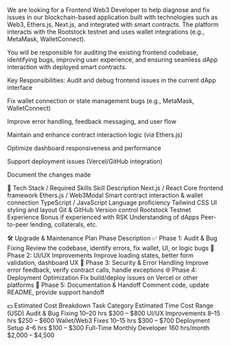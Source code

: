 We are looking for a Frontend Web3 Developer to help diagnose and fix issues in our blockchain-based application built with technologies such as Web3, Ethers.js, Next.js, and integrated with smart contracts. The platform interacts with the Rootstock testnet and uses wallet integrations (e.g., MetaMask, WalletConnect).

You will be responsible for auditing the existing frontend codebase, identifying bugs, improving user experience, and ensuring seamless dApp interaction with deployed smart contracts.

Key Responsibilities:
Audit and debug frontend issues in the current dApp interface

Fix wallet connection or state management bugs (e.g., MetaMask, WalletConnect)

Improve error handling, feedback messaging, and user flow

Maintain and enhance contract interaction logic (via Ethers.js)

Optimize dashboard responsiveness and performance

Support deployment issues (Vercel/GitHub integration)

Document the changes made

🧱 Tech Stack / Required Skills
Skill	Description
Next.js / React	Core frontend framework
Ethers.js / Web3Modal	Smart contract interaction & wallet connection
TypeScript / JavaScript	Language proficiency
Tailwind CSS	UI styling and layout
Git & GitHub	Version control
Rootstock Testnet Experience	Bonus if experienced with RSK
Understanding of dApps	Peer-to-peer lending, collaterals, etc.

🛠️ Upgrade & Maintenance Plan
Phase	Description
✅ Phase 1: Audit & Bug Fixing	Review the codebase, identify errors, fix wallet, UI, or logic bugs
🚀 Phase 2: UI/UX Improvements	Improve loading states, better form validation, dashboard UX
🔐 Phase 3: Security & Error Handling	Improve error feedback, verify contract calls, handle exceptions
🌐 Phase 4: Deployment Optimization	Fix build/deploy issues on Vercel or other platforms
🧾 Phase 5: Documentation & Handoff	Comment code, update README, provide support handoff

💵 Estimated Cost Breakdown
Task Category	Estimated Time	Cost Range (USD)
Audit & Bug Fixing	10–20 hrs	$300 – $800
UI/UX Improvements	8–15 hrs	$250 – $600
Wallet/Web3 Fixes	10–15 hrs	$300 – $700
Deployment Setup	4–6 hrs	$100 – $300
Full-Time Monthly Developer	160 hrs/month	$2,000 – $4,500
